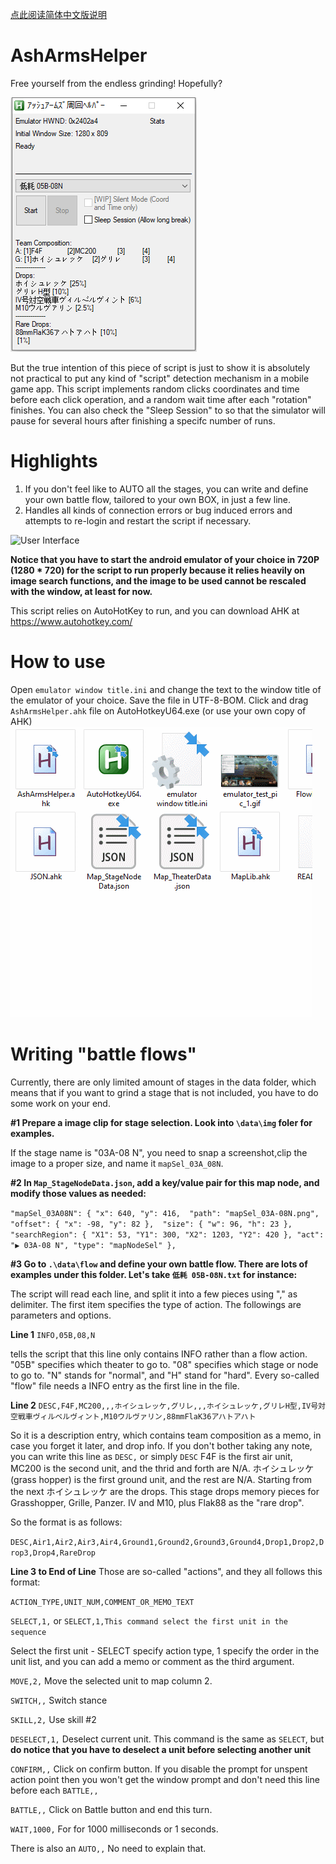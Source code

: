 [点此阅读简体中文版说明](README_CN.md)

# AshArmsHelper
Free yourself from the endless grinding! Hopefully?

![User Interface](docs/helper_view.png)

But the true intention of this piece of script is just to show it is absolutely not practical to put any kind of "script" detection mechanism in a mobile game app.
This script implements random clicks coordinates and time before each click operation, and a random wait time after each "rotation" finishes. You can also check the "Sleep Session" to so that the simulator will pause for several hours after finishing a specifc number of runs.


# Highlights
1. If you don't feel like to AUTO all the stages, you can write and define your own battle flow, tailored to your own BOX, in just a few line.
2. Handles all kinds of connection errors or bug induced errors and attempts to re-login and restart the script if necessary.

![User Interface](docs/emulator_test_pic_1.gif)

**Notice that you have to start the android emulator of your choice in 720P (1280 * 720) for the script to run properly because it relies heavily on image search functions, and the image to be used cannot be rescaled with the window, at least for now.**

This script relies on AutoHotKey to run, and you can download AHK at https://www.autohotkey.com/


# How to use
Open `emulator window title.ini` and change the text to the window title of the emulator of your choice. Save the file in UTF-8-BOM.
Click and drag `AshArmsHelper.ahk` file on AutoHotkeyU64.exe (or use your own copy of AHK)
![Open AHK](docs/emulator_test_pic_2.gif)


# Writing "battle flows"

Currently, there are only limited amount of stages in the data folder, which means that if you want to grind a stage that is not included, you have to do some work on your end.


**#1 Prepare a image clip for stage selection. Look into `\data\img` foler for examples.**

If the stage name is "03A-08 N", you need to snap a screenshot,clip the image to a proper size, and name it `mapSel_03A_08N`.

**#2 In `Map_StageNodeData.json`, add a key/value pair for this map node, and modify those values as needed:**

`
"mapSel_03A08N": {
		"x": 640, "y": 416, 
		"path": "mapSel_03A-08N.png", 
		"offset": {
			"x": -98, "y": 82
		}, 
		"size": {
			"w": 96, "h": 23
		}, 
		"searchRegion": {
			"X1": 53,
			"Y1": 300,
			"X2": 1203,
			"Y2": 420
		},
		"act": "▶ 03A-08 N",
		"type": "mapNodeSel"
	},
`

**#3 Go to `.\data\flow` and define your own battle flow. There are lots of examples under this folder. Let's take `低耗 05B-08N.txt` for instance:**

The script will read each line, and split it into a few pieces using "," as delimiter.
The first item specifies the type of action. The followings are parameters and options.

**Line 1**
`INFO,05B,08,N` 

tells the script that this line only contains INFO rather than a flow action. "05B" specifies which theater to go to. "08" specifies which stage or node to go to. "N" stands for "normal", and "H" stand for "hard".
Every so-called "flow" file needs a INFO entry as the first line in the file.

**Line 2** 
`DESC,F4F,MC200,,,ホイシュレッケ,グリレ,,,ホイシュレッケ,グリレH型,IV号対空戦車ヴィルベルヴィント,M10ウルヴァリン,88mmFlaK36アハトアハト`

So it is a description entry, which contains team composition as a memo, in case you forget it later, and drop info.
If you don't bother taking any note, you can write this line as `DESC,` or simply `DESC`
F4F is the first air unit, MC200 is the second unit, and the thrid and forth are N/A.
ホイシュレッケ(grass hopper) is the first ground unit, and the rest are N/A.
Starting from the next ホイシュレッケ are the drops. This stage drops memory pieces for Grasshopper, Grille, Panzer. IV and M10, plus Flak88 as the "rare drop".

So the format is as follows:

`DESC,Air1,Air2,Air3,Air4,Ground1,Ground2,Ground3,Ground4,Drop1,Drop2,Drop3,Drop4,RareDrop`

**Line 3 to End of Line**
Those are so-called "actions", and they all follows this format:

`ACTION_TYPE,UNIT_NUM,COMMENT_OR_MEMO_TEXT`

`SELECT,1,` or `SELECT,1,This command select the first unit in the sequence`

Select the first unit - SELECT specify action type, 1 specify the order in the unit list, and you can add a memo or comment as the third argument.


`MOVE,2,`
Move the selected unit to map column 2.


`SWITCH,,`
Switch stance


`SKILL,2,`
Use skill #2


`DESELECT,1,`
Deselect current unit. This command is the same as `SELECT`, but **do notice that you have to deselect a unit before selecting another unit**


`CONFIRM,,` 
Click on confirm button. If you disable the prompt for unspent action point then you won't get the window prompt and don't need this line before each `BATTLE,,`


`BATTLE,,`
Click on Battle button and end this turn.


`WAIT,1000,`
For for 1000 milliseconds or 1 seconds.


There is also an `AUTO,,`
No need to explain that.


